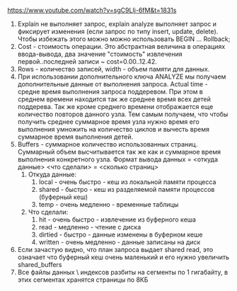 https://www.youtube.com/watch?v=sgC9LIj-6fM&t=1831s

1) Explain не выполняет запрос, explain analyze выполняет запрос и фиксирует изменения (если запрос по типу insert, update, delete). Чтобы избежать этого можно можно использовать BEGIN ... Rollback;
2) Cost - стоимость операции. Это абстрактная величина в операциях ввода-вывода, два значение "стоимость" извлечения первой..последней записи ~ cost=0.00..12.42. 
3) Rows - количество записей, width - объем памяти для данных.
4) При использовании дополнительного ключа ANALYZE мы получаем дополнительные данные от выполнения запроса. Actual time - средне время выполнения запроса поддеревом. При этом в среднем времени находится так же среднее время всех детей поддерева. Так же кроме среднего времени отображается еще количество повторов данного узла. Тем самым получаем, что чтобы получить среднее суммарное время узла нужно время его выполнения  умножить на количество циклов и вычесть время суммарное время выполнения детей.
5) Buffers - суммарное количество использованных страниц. Суммарный объем высчитывается так же как и суммарное время выполнения конкретного узла. Формат вывода данных = <откуда данные> <что сделали> = <сколько страниц>
	1) Откуда данные:
		1) local - очень быстро - кеш из локальной памяти процесса
		2) shared - быстро - кеш из разделяемой памяти процессов (буферный кеш)
		3) temp - очень медленно - временные таблицы
	2) Что сделали:
		1) hit - очень быстро - извлечение из буферного кеша
		2) read - медленно - чтение с диска
		3) dirtied - быстро - данные изменены в буферном кеше
		4) written - очень медленно - данные записаны на диск
6) Если зачастую видно, что план запроса выдает shared read, это означает что буферный кеш очень маленький и его нужно увеличить shared_buffers
7) Все файлы данных \ индексов разбиты на сегменты по 1 гигабайту, в этих сегментах хранятся страницы по 8КБ